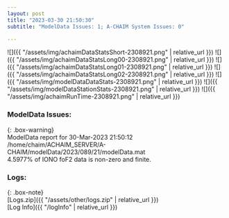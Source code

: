 ```yaml
---
layout: post
title: "2023-03-30 21:50:30"
subtitle: "ModelData Issues: 1; A-CHAIM System Issues: 0"

---
```


![]({{ "/assets/img/achaimDataStatsShort-2308921.png" | relative_url }})
![]({{ "/assets/img/achaimDataStatsLong00-2308921.png" | relative_url }})
![]({{ "/assets/img/achaimDataStatsLong01-2308921.png" | relative_url }})
![]({{ "/assets/img/achaimDataStatsLong02-2308921.png" | relative_url }})
![]({{ "/assets/img/modelDataDataStats-2308921.png" | relative_url }})
![]({{ "/assets/img/modelDataStationStats-2308921.png" | relative_url }})
![]({{ "/assets/img/achaimRunTime-2308921.png" | relative_url }})


### ModelData Issues:  
  
{: .box-warning}  
 ModelData report for 30-Mar-2023 21:50:12   
 /home/chaim/ACHAIM_SERVER/A-CHAIM/modelData/2023/089/21/modelData.mat   
 4.5977% of IONO foF2 data is non-zero and finite.   
  


### Logs:  
  
{: .box-note}  
[Logs.zip]({{ "/assets/other/logs.zip" | relative_url }})  
[Log Info]({{ "/logInfo" | relative_url }})  

